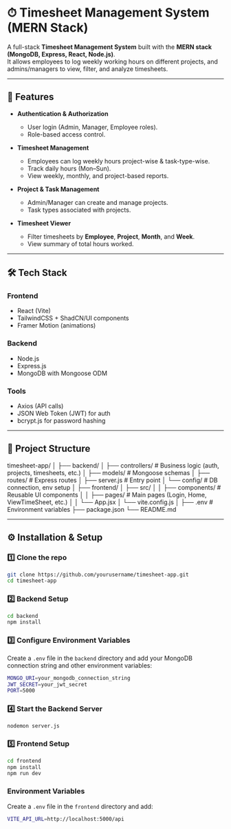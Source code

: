 # ⏱ Timesheet Management System (MERN Stack)

A full-stack **Timesheet Management System** built with the **MERN stack (MongoDB, Express, React, Node.js)**.  
It allows employees to log weekly working hours on different projects, and admins/managers to view, filter, and analyze timesheets.

---

## 🚀 Features

- **Authentication & Authorization**
  - User login (Admin, Manager, Employee roles).
  - Role-based access control.

- **Timesheet Management**
  - Employees can log weekly hours project-wise & task-type-wise.
  - Track daily hours (Mon–Sun).
  - View weekly, monthly, and project-based reports.

- **Project & Task Management**
  - Admin/Manager can create and manage projects.
  - Task types associated with projects.

- **Timesheet Viewer**
  - Filter timesheets by **Employee**, **Project**, **Month**, and **Week**.
  - View summary of total hours worked.

---

## 🛠 Tech Stack

### Frontend
- React (Vite)
- TailwindCSS + ShadCN/UI components
- Framer Motion (animations)

### Backend
- Node.js
- Express.js
- MongoDB with Mongoose ODM

### Tools
- Axios (API calls)
- JSON Web Token (JWT) for auth
- bcrypt.js for password hashing

---

## 📂 Project Structure

timesheet-app/
│
├── backend/
│ ├── controllers/ # Business logic (auth, projects, timesheets, etc.)
│ ├── models/ # Mongoose schemas
│ ├── routes/ # Express routes
│ ├── server.js # Entry point
│ └── config/ # DB connection, env setup
│
├── frontend/
│ ├── src/
│ │ ├── components/ # Reusable UI components
│ │ ├── pages/ # Main pages (Login, Home, ViewTimeSheet, etc.)
│ │ └── App.jsx
│ └── vite.config.js
│
├── .env # Environment variables
├── package.json
└── README.md


---

## ⚙️ Installation & Setup

### 1️⃣ Clone the repo
```bash
git clone https://github.com/yourusername/timesheet-app.git
cd timesheet-app
```

### 2️⃣ Backend Setup
```bash 
cd backend
npm install
```

### 3️⃣ Configure Environment Variables
Create a `.env` file in the `backend` directory and add your MongoDB connection string and other environment variables:
``` bash
MONGO_URI=your_mongodb_connection_string
JWT_SECRET=your_jwt_secret
PORT=5000
```
### 4️⃣ Start the Backend Server
```bash
nodemon server.js
```
### 5️⃣ Frontend Setup
```bash
cd frontend
npm install
npm run dev
```
### Environment Variables
Create a `.env` file in the `frontend` directory and add:
```bash
VITE_API_URL=http://localhost:5000/api
```